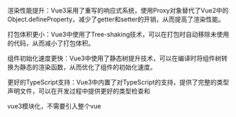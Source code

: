 渲染性能提升：Vue3采用了重写的响应式系统，使用Proxy对象替代了Vue2中的Object.defineProperty，减少了getter和setter的开销，从而提高了渲染性能。

打包体积更小：Vue3中使用了Tree-shaking技术，可以在打包时自动移除未使用的代码，从而减小了打包体积。

组件初始化速度更快：Vue3中使用了静态树提升技术，可以在编译时将组件树转换为静态的渲染函数，从而优化了组件的初始化速度。

更好的TypeScript支持：Vue3中内置了对TypeScript的支持，提供了完整的类型声明文件，可以在开发过程中提供更好的类型检查和

vue3模块化，不需要引入整个vue